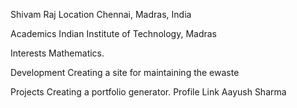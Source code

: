 Shivam Raj
Location
Chennai, Madras, India

Academics
Indian Institute of Technology, Madras

Interests
Mathematics.

Development
Creating a site for maintaining the ewaste

Projects
Creating a portfolio generator.
Profile Link
Aayush Sharma
